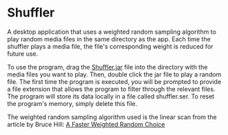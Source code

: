 # Shuffler
A desktop application that uses a weighted random sampling algorithm to play random media files in the same directory as the app. Each time the shuffler plays a media file, the file's corresponding weight is reduced for future use.

To use the program, drag the [Shuffler.jar](out/artifacts/Shuffler_jar/Shuffler.jar) file into the directory with the media files you want to play.
Then, double click the jar file to play a random file. The first time the program is executed, you will be prompted to provide a file extension that allows the program to filter through the relevant files. The program will store its data locally in a file called shuffler.ser. To reset the program's memory, simply delete this file.

The weighted random sampling algorithm used is the linear scan from the article by Bruce Hill: [A Faster Weighted Random Choice](https://blog.bruce-hill.com/a-faster-weighted-random-choice)
